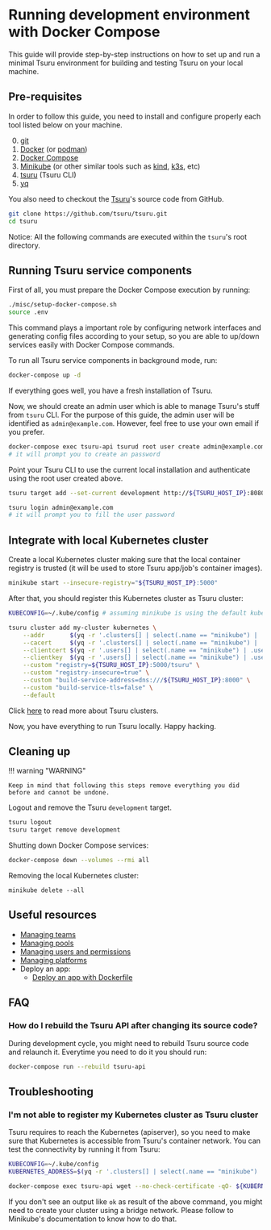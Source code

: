 # Running development environment with Docker Compose

This guide will provide step-by-step instructions on how to set up and run a minimal Tsuru environment for building and testing Tsuru on your local machine.

## Pre-requisites

In order to follow this guide, you need to install and configure properly each tool listed below on your machine.

0. [git][Git - Install]
1. [Docker][Docker - Install] (or [podman][Podman - Install])
2. [Docker Compose][Docker Compose - Install]
3. [Minikube][Minikube - Getting started] (or other similar tools such as [kind][kind - Getting started], [k3s][k3s - Getting started], etc)
4. [tsuru](/user_guides/install_client.md) (Tsuru CLI)
5. [yq][yq - Install]

You also need to checkout the [Tsuru][Tsuru's repository]'s source code from GitHub.

``` bash
git clone https://github.com/tsuru/tsuru.git
cd tsuru
```

Notice: All the following commands are executed within the `tsuru`'s root directory.

## Running Tsuru service components

First of all, you must prepare the Docker Compose execution by running:
``` bash
./misc/setup-docker-compose.sh
source .env
```

This command plays a important role by configuring network interfaces and generating config files according to your setup, so you are able to up/down services easily with Docker Compose commands.

To run all Tsuru service components in background mode, run:

``` bash
docker-compose up -d
```

If everything goes well, you have a fresh installation of Tsuru.

Now, we should create an admin user which is able to manage Tsuru's stuff from `tsuru` CLI.
For the purpose of this guide, the admin user will be identified as `admin@example.com`.
However, feel free to use your own email if you prefer.

``` bash
docker-compose exec tsuru-api tsurud root user create admin@example.com
# it will prompt you to create an password
```

Point your Tsuru CLI to use the current local installation and authenticate using the root user created above.

``` bash
tsuru target add --set-current development http://${TSURU_HOST_IP}:8080

tsuru login admin@example.com
# it will prompt you to fill the user password
```

## Integrate with local Kubernetes cluster

Create a local Kubernetes cluster making sure that the local container registry is trusted (it will be used to store Tsuru app/job's container images).

``` bash
minikube start --insecure-registry="${TSURU_HOST_IP}:5000"
```

After that, you should register this Kubernetes cluster as Tsuru cluster:

``` bash
KUBECONFIG=~/.kube/config # assuming minikube is using the default kubeconfig

tsuru cluster add my-cluster kubernetes \
    --addr       $(yq -r '.clusters[] | select(.name == "minikube") | .cluster.server' ${KUBECONFIG}) \
    --cacert     $(yq -r '.clusters[] | select(.name == "minikube") | .cluster["certificate-authority"]' ${KUBECONFIG}) \
    --clientcert $(yq -r '.users[] | select(.name == "minikube") | .user["client-certificate"]' ${KUBECONFIG}) \
    --clientkey  $(yq -r '.users[] | select(.name == "minikube") | .user["client-key"]' ${KUBECONFIG}) \
    --custom "registry=${TSURU_HOST_IP}:5000/tsuru" \
    --custom "registry-insecure=true" \
    --custom "build-service-address=dns:///${TSURU_HOST_IP}:8000" \
    --custom "build-service-tls=false" \
    --default
```

Click [here](https://docs.tsuru.io/stable/managing/clusters.html) to read more about Tsuru clusters.

Now, you have everything to run Tsuru locally. Happy hacking.

## Cleaning up

!!! warning "WARNING"

    Keep in mind that following this steps remove everything you did before and cannot be undone.

Logout and remove the Tsuru `development` target.

``` bash
tsuru logout
tsuru target remove development
```

Shutting down Docker Compose services:

``` bash
docker-compose down --volumes --rmi all
```

Removing the local Kubernetes cluster:

```
minikube delete --all
```


## Useful resources

* [Managing teams](/admin_guides/managing_teams)
* [Managing pools](https://docs.tsuru.io/stable/managing/using-pools.html#adding-a-pool)
* [Managing users and permissions](https://docs.tsuru.io/stable/managing/users-and-permissions.html)
* [Managing platforms](https://docs.tsuru.io/stable/managing/create-platform.html)
* Deploy an app:
    * [Deploy an app with Dockerfile](/user_guides/deploy_using_dockerfile/)

## FAQ

### How do I rebuild the Tsuru API after changing its source code?

During development cycle, you might need to rebuild Tsuru source code and relaunch it.
Everytime you need to do it you should run:

``` bash
docker-compose run --rebuild tsuru-api
```

## Troubleshooting

### I'm not able to register my Kubernetes cluster as Tsuru cluster

Tsuru requires to reach the Kubernetes (apiserver), so you need to make sure that Kubernetes is accessible from Tsuru's container network.
You can test the connectivity by running it from Tsuru:

``` bash
KUBECONFIG=~/.kube/config
KUBERNETES_ADDRESS=$(yq -r '.clusters[] | select(.name == "minikube") | .cluster.server' ${KUBECONFIG})

docker-compose exec tsuru-api wget --no-check-certificate -qO- ${KUBERNETES_ADDRESS}/healthz
```

If you don't see an output like `ok` as result of the above command, you might need to create your cluster using a bridge network.
Please follow to Minikube's documentation to know how to do that.

[git - Install]: https://git-scm.com/book/en/v2/Getting-Started-Installing-Git
[Tsuru's repository]: https://github.com/tsuru/tsuru.git
[Docker - Install]: https://docs.docker.com/engine/install
[Podman - Install]: https://podman.io/docs/installation
[Docker Compose - Install]: https://docs.docker.com/compose/install
[Minikube - Getting started]: https://minikube.sigs.k8s.io/docs/start
[kind - Getting started]: https://kind.sigs.k8s.io/
[k3s - Getting started]: https://k3s.io/
[yq - Install]: https://github.com/mikefarah/yq#install

